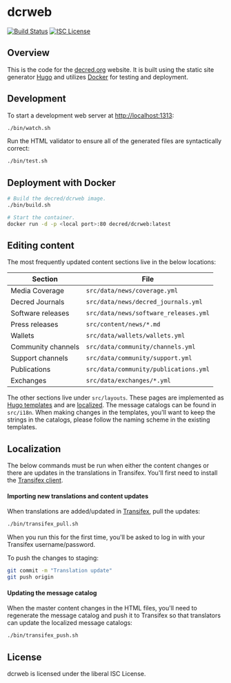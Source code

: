 # dcrweb

[![Build Status](https://travis-ci.org/decred/dcrweb.png?branch=master)](https://travis-ci.org/decred/dcrweb)
[![ISC License](http://img.shields.io/badge/license-ISC-blue.svg)](http://copyfree.org)

## Overview

This is the code for the [decred.org](https://decred.org) website.
It is built using the static site generator [Hugo](https://gohugo.io/) and
utilizes [Docker](https://www.docker.com/) for testing and deployment.

## Development

To start a development web server at <http://localhost:1313>:

```sh
./bin/watch.sh
```

Run the HTML validator to ensure all of the generated files are syntactically
correct:

```sh
./bin/test.sh
```

## Deployment with Docker

```sh
# Build the decred/dcrweb image.
./bin/build.sh

# Start the container.
docker run -d -p <local port>:80 decred/dcrweb:latest
```

## Editing content

The most frequently updated content sections live in the below locations:

| Section            | File |
| ------------------ | ---- |
| Media Coverage     | `src/data/news/coverage.yml` |
| Decred Journals    | `src/data/news/decred_journals.yml` |
| Software releases  | `src/data/news/software_releases.yml` |
| Press releases     | `src/content/news/*.md` |
| Wallets            | `src/data/wallets/wallets.yml` |
| Community channels | `src/data/community/channels.yml` |
| Support channels   | `src/data/community/support.yml` |
| Publications       | `src/data/community/publications.yml` |
| Exchanges          | `src/data/exchanges/*.yml` |

The other sections live under `src/layouts`.
These pages are implemented as [Hugo templates](https://gohugo.io/templates/)
and are
[localized](https://gohugo.io/content-management/multilingual/#translation-of-strings).
The message catalogs can be found in `src/i18n`.
When making changes in the templates, you'll want to keep the strings in the
catalogs, please follow the naming scheme in the existing templates.

## Localization

The below commands must be run when either the content changes or there are
updates in the translations in Transifex.
You'll first need to install the [Transifex client](https://docs.transifex.com/client/installing-the-client).

#### Importing new translations and content updates

When translations are added/updated in [Transifex](https://www.transifex.com/decred/public/),
pull the updates:

```sh
./bin/transifex_pull.sh
```

When you run this for the first time, you'll be asked to log in with your
Transifex username/password.

To push the changes to staging:

```sh
git commit -m "Translation update"
git push origin
```

#### Updating the message catalog

When the master content changes in the HTML files, you'll need to regenerate
the message catalog and push it to Transifex so that translators can update the
localized message catalogs:

```sh
./bin/transifex_push.sh
```

## License

dcrweb is licensed under the liberal ISC License.
